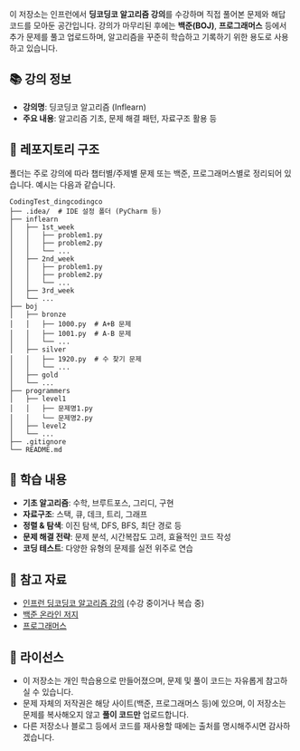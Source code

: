 이 저장소는 인프런에서 **딩코딩코 알고리즘 강의**를 수강하며 직접 풀어본 문제와 해답 코드를 모아둔 공간입니다. 강의가 마무리된 후에는 **백준(BOJ)**, **프로그래머스** 등에서 추가 문제를 풀고 업로드하며, 알고리즘을 꾸준히 학습하고 기록하기 위한 용도로 사용하고 있습니다.

## 📚 강의 정보
- **강의명**: 딩코딩코 알고리즘 (Inflearn)
- **주요 내용**: 알고리즘 기초, 문제 해결 패턴, 자료구조 활용 등

## 📁 레포지토리 구조

폴더는 주로 강의에 따라 챕터별/주제별 문제 또는 백준, 프로그래머스별로 정리되어 있습니다. 예시는 다음과 같습니다.

```
CodingTest_dingcodingco
├── .idea/  # IDE 설정 폴더 (PyCharm 등)
├── inflearn
│   ├── 1st_week
│   │   ├── problem1.py
│   │   ├── problem2.py
│   │   └── ...
│   ├── 2nd_week
│   │   ├── problem1.py
│   │   ├── problem2.py
│   │   └── ...
│   ├── 3rd_week
│   └── ...
├── boj
│   ├── bronze
│   │   ├── 1000.py  # A+B 문제
│   │   ├── 1001.py  # A-B 문제
│   │   └── ...
│   ├── silver
│   │   ├── 1920.py  # 수 찾기 문제
│   │   └── ...
│   ├── gold
│   └── ...
├── programmers
│   ├── level1
│   │   ├── 문제명1.py
│   │   └── 문제명2.py
│   ├── level2
│   └── ...
├── .gitignore
└── README.md
```

## 🔎 학습 내용
- **기초 알고리즘**: 수학, 브루트포스, 그리디, 구현
- **자료구조**: 스택, 큐, 데크, 트리, 그래프
- **정렬 & 탐색**: 이진 탐색, DFS, BFS, 최단 경로 등
- **문제 해결 전략**: 문제 분석, 시간복잡도 고려, 효율적인 코드 작성
- **코딩 테스트**: 다양한 유형의 문제를 실전 위주로 연습

## 🔗 참고 자료
- [인프런 딩코딩코 알고리즘 강의](https://inflearn.com/) (수강 중이거나 복습 중)
- [백준 온라인 저지](https://www.acmicpc.net/)
- [프로그래머스](https://programmers.co.kr/)

## 📜 라이선스
- 이 저장소는 개인 학습용으로 만들어졌으며, 문제 및 풀이 코드는 자유롭게 참고하실 수 있습니다.
- 문제 자체의 저작권은 해당 사이트(백준, 프로그래머스 등)에 있으며, 이 저장소는 문제를 복사해오지 않고 **풀이 코드만** 업로드합니다.
- 다른 저장소나 블로그 등에서 코드를 재사용할 때에는 출처를 명시해주시면 감사하겠습니다.
